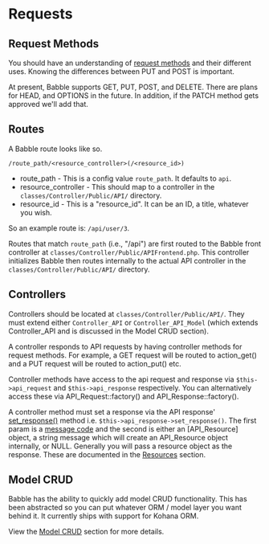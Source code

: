 # Requests

## Request Methods
You should have an understanding of [request
methods](http://www.w3.org/Protocols/rfc2616/rfc2616-sec9.html) and their
different uses. Knowing the differences between PUT and POST is important.

At present, Babble supports GET, PUT, POST, and DELETE. There are plans for
HEAD, and OPTIONS in the future. In addition, if the PATCH method gets approved
we'll add that.

## Routes
A Babble route looks like so.

`/route_path/<resource_controller>(/<resource_id>)`

* route_path - This is a config value `route_path`. It defaults to `api`.
* resource_controller - This should map to a controller in the
`classes/Controller/Public/API/` directory.
* resource_id - This is a "resource_id". It can be an ID, a title, whatever you wish.

So an example route is: `/api/user/3`.

Routes that match `route_path` (i.e., "/api") are first routed to the Babble
front controller at `classes/Controller/Public/APIFrontend.php`. This controller
initializes Babble then routes internally to the actual API controller in the
`classes/Controller/Public/API/` directory.

## Controllers
Controllers should be located at `classes/Controller/Public/API/`. They must
extend either `Controller_API` or `Controller_API_Model` (which extends
Controller_API and is discussed in the Model CRUD section).

A controller responds to API requests by having controller methods for request
methods. For example, a GET request will be routed to action_get() and a PUT
request will be routed to action_put() etc.

Controller methods have access to the api request and response via
`$this->api_request` and `$this->api_response` respectively. You can
alternatively access these via API_Request::factory() and
API_Response::factory().

A controller method must set a response via the API response'
[set_response()](http://pilot.xxx/guide-api/API_Response#set_response)  method i.e.
`$this->api_response->set_response()`. The first param is a [message code](messagecodes) and
the second is either an [API_Resource] object, a string message which will
create an API_Resource object internally, or NULL. Generally you will pass a
resource object as the response. These are documented in the
[Resources](resources.md) section.

## Model CRUD
Babble has the ability to quickly add model CRUD functionality. This has been
abstracted so you can put whatever ORM / model layer you want behind it. It
currently ships with support for Kohana ORM. 

View the [Model CRUD](modelcrud) section for more details.
